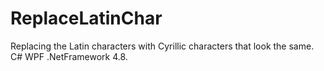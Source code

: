 # ReplaceLatinChar
Replacing the Latin characters with Cyrillic characters that look the same. C# WPF .NetFramework 4.8.
